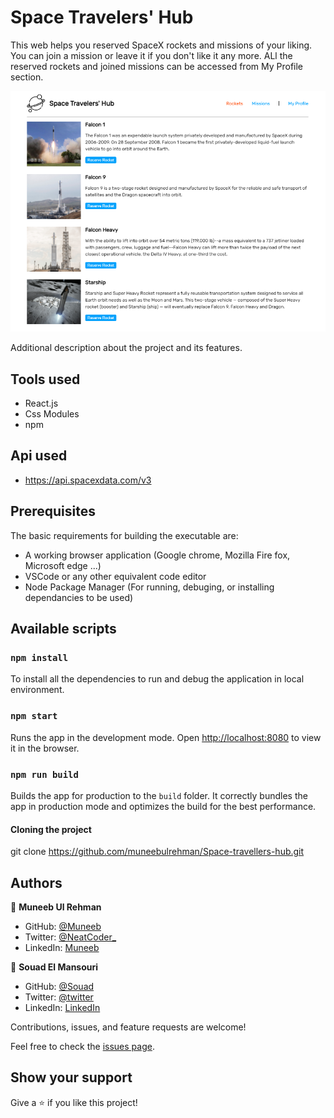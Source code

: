 # Space Travelers' Hub

This web helps you reserved SpaceX rockets and missions of your liking. You can join a mission or leave it if you don't like it any more. ALl the reserved rockets and joined missions can be accessed from My Profile section.

![screenshot](./screenshot.png)

Additional description about the project and its features.

## Tools used

- React.js
- Css Modules
- npm

## Api used

- https://api.spacexdata.com/v3

## Prerequisites

The basic requirements for building the executable are:

- A working browser application (Google chrome, Mozilla Fire fox, Microsoft edge ...)
- VSCode or any other equivalent code editor
- Node Package Manager (For running, debuging, or installing dependancies to be used)

## Available scripts

### `npm install`

To install all the dependencies to run and debug the application in local environment.

### `npm start`

Runs the app in the development mode.
Open [http://localhost:8080](http://localhost:8080) to view it in the browser.

### `npm run build`

Builds the app for production to the `build` folder.
It correctly bundles the app in production mode and optimizes the build for the best performance.

#### Cloning the project

git clone https://github.com/muneebulrehman/Space-travellers-hub.git

## Authors

👤 **Muneeb Ul Rehman**

- GitHub: [@Muneeb](https://github.com/muneebulrehman)
- Twitter: [@NeatCoder\_](https://twitter.com/NeatCoder_)
- LinkedIn: [Muneeb](https://www.linkedin.com/in/muneeb-ul-rehman-33903b159/)

👤 **Souad El Mansouri**

- GitHub: [@Souad](https://github.com/souad988)
- Twitter: [@twitter](https://twitter.com)
- LinkedIn: [LinkedIn](https://www.linkedin.com/)

Contributions, issues, and feature requests are welcome!

Feel free to check the [issues page](https://github.com/muneebulrehman/Space-travellers-hub/issues).

## Show your support

Give a ⭐️ if you like this project!
